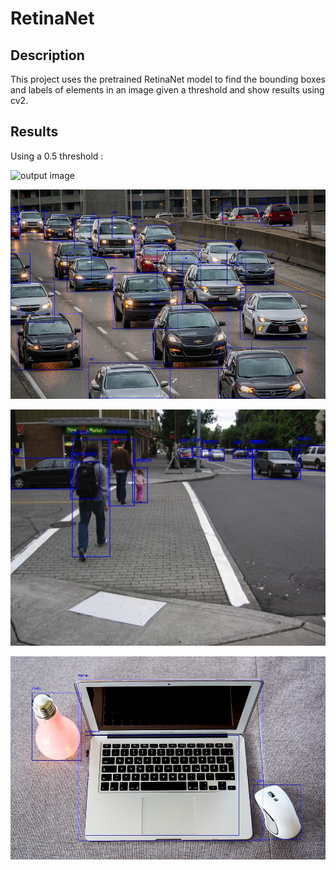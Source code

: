 # RetinaNet
## Description
This project uses the pretrained RetinaNet model to find the bounding boxes and labels of elements in an image given a threshold and show results using cv2.

## Results
Using a 0.5 threshold :

![output image](sample_output/lazyprogrammer/baseball.jpg)

![output image](sample_output/lazyprogrammer/cars_out.jpg)

![output image](sample_output/lazyprogrammer/crosswalk_out.jpg)

![output image](sample_output/lazyprogrammer/laptop_out.jpg)